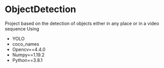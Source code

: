 # ObjectDetection

Project based on the detection of objects either in any place or in a video sequence
Using
- YOLO
- coco_names
- Opencv==4.4.0
- Numpy==1.19.2
- Python==3.8.1

